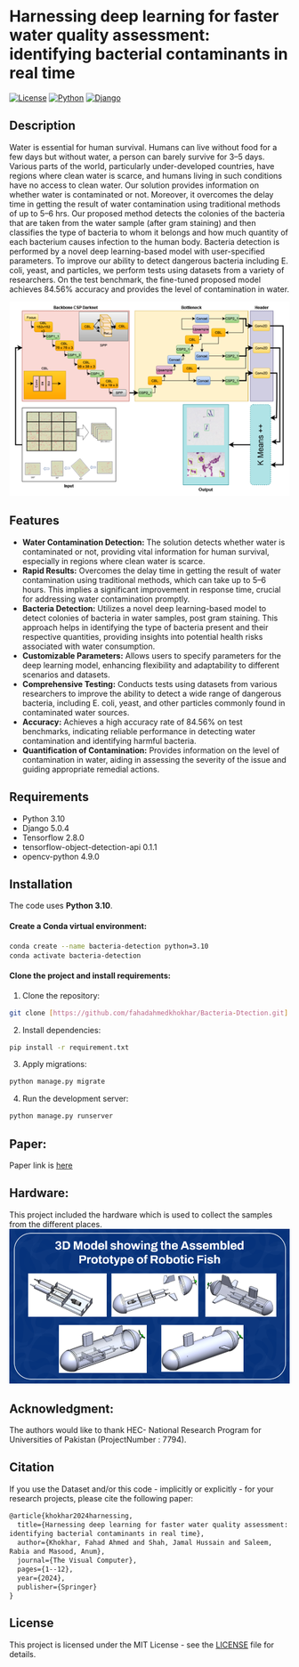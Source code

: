 # Harnessing deep learning for faster water quality assessment: identifying bacterial contaminants in real time


[![License](https://img.shields.io/badge/license-MIT-blue.svg)](LICENSE)
[![Python](https://img.shields.io/badge/python-3.10%20-blue.svg)]()
[![Django](https://img.shields.io/badge/django-5.0.4%20-blue.svg)]()

## Description
Water is essential for human survival. Humans can live without food for a few days but without water, 
a person can barely survive for 3–5 days. Various parts of the world, particularly under-developed countries, 
have regions where clean water is scarce, and humans living in such conditions have no access to clean water. 
Our solution provides information on whether water is contaminated or not. Moreover, it overcomes the delay time in getting 
the result of water contamination using traditional methods of up to 5–6 hrs. Our proposed method detects the colonies of 
the bacteria that are taken from the water sample (after gram staining) and then classifies the type of bacteria to whom 
it belongs and how much quantity of each bacterium causes infection to the human body. Bacteria detection is performed by
a novel deep learning-based model with user-specified parameters. To improve our ability to detect dangerous bacteria including
E. coli, yeast, and particles, we perform tests using datasets from a variety of researchers. On the test benchmark,
the fine-tuned proposed model achieves 84.56% accuracy and provides the level of contamination in water.

![Alt proposed_model](static/assets/img/landing/3.png)

## Features

- **Water Contamination Detection:** The solution detects whether water is contaminated or not, providing vital information for human survival, especially in regions where clean water is scarce.
- **Rapid Results:** Overcomes the delay time in getting the result of water contamination using traditional methods, which can take up to 5–6 hours. This implies a significant improvement in response time, crucial for addressing water contamination promptly.
- **Bacteria Detection:** Utilizes a novel deep learning-based model to detect colonies of bacteria in water samples, post gram staining. This approach helps in identifying the type of bacteria present and their respective quantities, providing insights into potential health risks associated with water consumption.
- **Customizable Parameters:** Allows users to specify parameters for the deep learning model, enhancing flexibility and adaptability to different scenarios and datasets.
- **Comprehensive Testing:** Conducts tests using datasets from various researchers to improve the ability to detect a wide range of dangerous bacteria, including E. coli, yeast, and other particles commonly found in contaminated water sources.
- **Accuracy:** Achieves a high accuracy rate of 84.56% on test benchmarks, indicating reliable performance in detecting water contamination and identifying harmful bacteria.
- **Quantification of Contamination:** Provides information on the level of contamination in water, aiding in assessing the severity of the issue and guiding appropriate remedial actions.

## Requirements

- Python 3.10
- Django 5.0.4
- Tensorflow 2.8.0
- tensorflow-object-detection-api 0.1.1
- opencv-python 4.9.0


## Installation

The code uses **Python 3.10**.

#### Create a Conda virtual environment:

```bash
conda create --name bacteria-detection python=3.10
conda activate bacteria-detection
```

#### Clone the project and install requirements:

1. Clone the repository:

```bash
git clone [https://github.com/fahadahmedkhokhar/Bacteria-Dtection.git]
```
2. Install dependencies:
```bash
pip install -r requirement.txt
```
3. Apply migrations:
```bash
python manage.py migrate
```
4. Run the development server:
```bash
python manage.py runserver
```
## Paper:

Paper link is [here](https://doi.org/10.1007/s00371-024-03382-7)

## Hardware:
This project included the hardware which is used to collect the samples from the different places. 
![Alt robot](Hardware.png)
## Acknowledgment:
The authors would like to thank HEC- National Research Program for Universities of Pakistan (ProjectNumber : 7794).

## Citation

If you use the Dataset and/or this code - implicitly or explicitly - for your research projects, please cite the following paper:

```
@article{khokhar2024harnessing,
  title={Harnessing deep learning for faster water quality assessment: identifying bacterial contaminants in real time},
  author={Khokhar, Fahad Ahmed and Shah, Jamal Hussain and Saleem, Rabia and Masood, Anum},
  journal={The Visual Computer},
  pages={1--12},
  year={2024},
  publisher={Springer}
}
```

## License

This project is licensed under the MIT License - see the [LICENSE](LICENSE.md) file for details.

